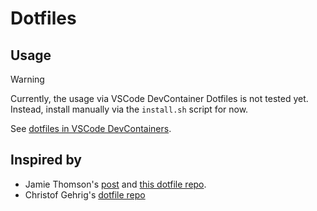 # Dotfiles

## Usage

> [!warning]
> Currently, the usage via VSCode DevContainer Dotfiles is not tested yet. Instead, install manually via the `install.sh` script for now.

See [dotfiles in VSCode DevContainers](https://code.visualstudio.com/docs/devcontainers/containers?originUrl=%2Fdocs%2Fdevcontainers%2Ftutorial#_personalizing-with-dotfile-repositories).


## Inspired by

- Jamie Thomson's [post](https://medium.com/@jamiekt/vscode-devcontainer-with-zsh-oh-my-zsh-and-agnoster-theme-8adf884ad9f6) and [this dotfile repo](https://github.com/jamiekt/dotfiles).
- Christof Gehrig's [dotfile repo](https://github.com/christofgehrig/dotfiles)
